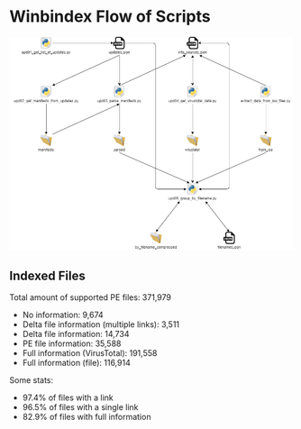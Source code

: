 # Winbindex Flow of Scripts

![winbindex-scripts-flow.png](winbindex-scripts-flow.png)

## Indexed Files

<!--FileStats-->
Total amount of supported PE files: 371,979

* No information: 9,674
* Delta file information (multiple links): 3,511
* Delta file information: 14,734
* PE file information: 35,588
* Full information (VirusTotal): 191,558
* Full information (file): 116,914

Some stats:

* 97.4% of files with a link
* 96.5% of files with a single link
* 82.9% of files with full information
<!--/FileStats-->
